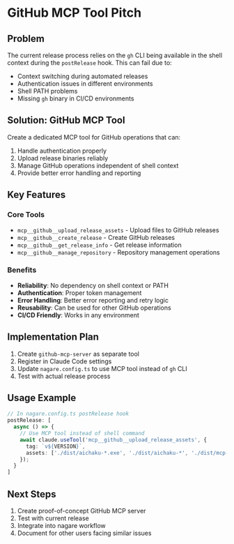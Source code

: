 # GitHub MCP Tool Pitch

## Problem
The current release process relies on the `gh` CLI being available in the shell context during the `postRelease` hook. This can fail due to:
- Context switching during automated releases
- Authentication issues in different environments
- Shell PATH problems
- Missing `gh` binary in CI/CD environments

## Solution: GitHub MCP Tool

Create a dedicated MCP tool for GitHub operations that can:
1. Handle authentication properly
2. Upload release binaries reliably
3. Manage GitHub operations independent of shell context
4. Provide better error handling and reporting

## Key Features

### Core Tools
- `mcp__github__upload_release_assets` - Upload files to GitHub releases
- `mcp__github__create_release` - Create GitHub releases
- `mcp__github__get_release_info` - Get release information
- `mcp__github__manage_repository` - Repository management operations

### Benefits
- **Reliability**: No dependency on shell context or PATH
- **Authentication**: Proper token management
- **Error Handling**: Better error reporting and retry logic
- **Reusability**: Can be used for other GitHub operations
- **CI/CD Friendly**: Works in any environment

## Implementation Plan

1. Create `github-mcp-server` as separate tool
2. Register in Claude Code settings
3. Update `nagare.config.ts` to use MCP tool instead of `gh` CLI
4. Test with actual release process

## Usage Example

```typescript
// In nagare.config.ts postRelease hook
postRelease: [
  async () => {
    // Use MCP tool instead of shell command
    await claude.useTool('mcp__github__upload_release_assets', {
      tag: `v${VERSION}`,
      assets: ['./dist/aichaku-*.exe', './dist/aichaku-*', './dist/mcp-code-reviewer-*']
    });
  }
]
```

## Next Steps
1. Create proof-of-concept GitHub MCP server
2. Test with current release
3. Integrate into nagare workflow
4. Document for other users facing similar issues